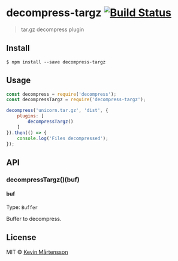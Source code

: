 # decompress-targz [![Build Status](https://travis-ci.org/kevva/decompress-targz.svg?branch=master)](https://travis-ci.org/kevva/decompress-targz)

> tar.gz decompress plugin


## Install

```
$ npm install --save decompress-targz
```


## Usage

```js
const decompress = require('decompress');
const decompressTargz = require('decompress-targz');

decompress('unicorn.tar.gz', 'dist', {
	plugins: [
		decompressTargz()
	]
}).then(() => {
	console.log('Files decompressed');
});
```


## API

### decompressTargz()(buf)

#### buf

Type: `Buffer`

Buffer to decompress.


## License

MIT © [Kevin Mårtensson](https://github.com/kevva)
